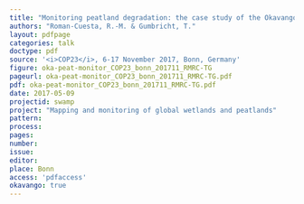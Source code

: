 ```yaml
---
title: "Monitoring peatland degradation: the case study of the Okavango River Delta, Botswana"
authors: "Roman-Cuesta, R.-M. & Gumbricht, T."
layout: pdfpage
categories: talk
doctype: pdf
source: '<i>COP23</i>, 6-17 November 2017, Bonn, Germany'
figure: oka-peat-monitor_COP23_bonn_201711_RMRC-TG
pageurl: oka-peat-monitor_COP23_bonn_201711_RMRC-TG.pdf
pdf: oka-peat-monitor_COP23_bonn_201711_RMRC-TG.pdf
date: 2017-05-09
projectid: swamp
project: "Mapping and monitoring of global wetlands and peatlands"
pattern:
process:
pages:
number:
issue:
editor:
place: Bonn
access: 'pdfaccess'
okavango: true
---
```

